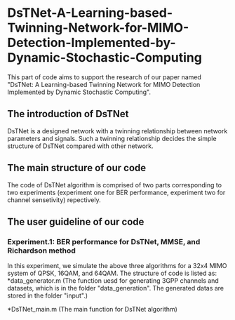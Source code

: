 # DsTNet-A-Learning-based-Twinning-Network-for-MIMO-Detection-Implemented-by-Dynamic-Stochastic-Computing
This part of code aims to support the research of our paper named "DsTNet: A Learning-based Twinning Network for MIMO Detection Implemented by Dynamic Stochastic Computing".
## The introduction of DsTNet
DsTNet is a designed network with a twinning relationship between network parameters and signals. Such a twinning relationship decides the simple structure of DsTNet compared with other network.
## The main structure of our code
The code of DsTNet algorithm is comprised of two parts corresponding to two experiments (experiment one for BER performance, experiment two for channel sensetivity) repectively.
## The user guideline of our code
### Experiment.1: BER performance for DsTNet, MMSE, and Richardson method
In this experiment, we simulate the above three algorithms for a 32x4 MIMO system of QPSK, 16QAM, and 64QAM. The structure of code is listed as:
*data_generator.m (The function uesd for generating 3GPP channels and datasets, which is in the folder "data_generation". The generated datas are stored in the folder "input".)

*DsTNet_main.m (The main function for DsTNet algorithm)
